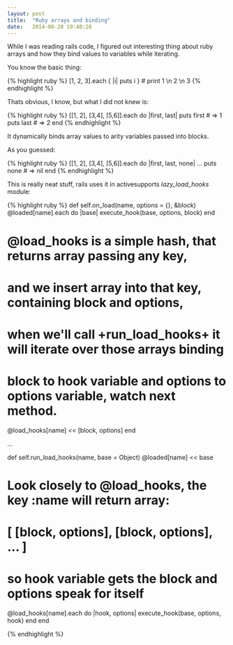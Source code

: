 ```yaml
---
layout: post
title:  "Ruby arrays and binding"
date:   2014-08-28 19:40:28
---
```


While I was reading rails code, I figured out interesting thing about ruby arrays and how they bind values to variables while iterating.

You know the basic thing:

{% highlight ruby %}
[1, 2, 3].each { |i| puts i } # print 1 \n 2 \n 3
{% endhighlight %}

Thats obvious, I know, but what I did not knew is:

{% highlight ruby %}
[[1, 2], [3,4], [5,6]].each do |first, last|
  puts first # => 1
  puts last  # => 2
end
{% endhighlight %}

It dynamically binds array values to arity variables passed into blocks.

As you guessed:

{% highlight ruby %}
[[1, 2], [3,4], [5,6]].each do |first, last, none|
  ...
  puts none # => nil
end
{% endhighlight %}

This is really neat stuff, rails uses it in activesupports *lazy_load_hooks* module:

{% highlight ruby %}
def self.on_load(name, options = {}, &block)
  @loaded[name].each do |base|
    execute_hook(base, options, block)
  end
 
  # @load_hooks is a simple hash, that returns array passing any key,
  # and we insert array into that key, containing block and options,
  # when we'll call +run_load_hooks+ it will iterate over those arrays binding
  # block to hook variable and options to options variable, watch next method.
  @load_hooks[name] << [block, options]
end
 
...
 
def self.run_load_hooks(name, base = Object)
  @loaded[name] << base
  # Look closely to @load_hooks, the key :name will return array:
  # [ [block, options], [block, options], ... ]
  # so hook variable gets the block and options speak for itself
  @load_hooks[name].each do |hook, options|
    execute_hook(base, options, hook)
  end
end

{% endhighlight %}
